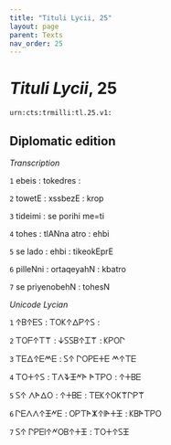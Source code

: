 ```yaml
---
title: "Tituli Lycii, 25"
layout: page
parent: Texts
nav_order: 25
---
```




# *Tituli Lycii*, 25




`urn:cts:trmilli:tl.25.v1:`

## Diplomatic edition

*Transcription*

`1` ebeis : tokedres : 

`2` towetE : xssbezE : krop

`3` tideimi : se porihi me=ti

`4` tohes : tlANna atro : ehbi

`5` se lado : ehbi : tikeokEprE

`6` pilleNni : ortaqeyahN : kbatro

`7` se priyenobehN : tohesN

*Unicode Lycian*

`1` 𐊁𐊂𐊁𐊆𐊖 : 𐊗𐊒𐊋𐊁𐊅𐊕𐊁𐊖 : 

`2` 𐊗𐊒𐊇𐊁𐊗𐊚 : 𐊜𐊖𐊖𐊂𐊁𐊈𐊚 : 𐊋𐊕𐊒𐊓

`3` 𐊗𐊆𐊅𐊁𐊆𐊎𐊆 : 𐊖𐊁 𐊓𐊒𐊕𐊆𐊛𐊆 𐊎𐊁𐊗𐊆

`4` 𐊗𐊒𐊛𐊁𐊖 : 𐊗𐊍𐊙𐊑𐊏𐊀 𐊀𐊗𐊕𐊒 : 𐊁𐊛𐊂𐊆

`5` 𐊖𐊁 𐊍𐊀𐊅𐊒 : 𐊁𐊛𐊂𐊆 : 𐊗𐊆𐊋𐊁𐊒𐊋𐊚𐊓𐊕𐊚

`6` 𐊓𐊆𐊍𐊍𐊁𐊑𐊏𐊆 : 𐊒𐊕𐊗𐊀𐊌𐊁𐊊𐊀𐊛𐊑 : 𐊋𐊂𐊀𐊗𐊕𐊒

`7` 𐊖𐊁 𐊓𐊕𐊆𐊊𐊁𐊏𐊒𐊂𐊁𐊛𐊑 : 𐊗𐊒𐊛𐊁𐊖𐊑